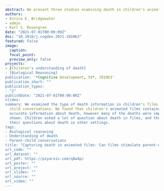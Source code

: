 ```yaml
---
abstract: We present three studies examining death in children’s animated films. Study 1 is a content analysis of 49 films. We found that death is often portrayed in films, but many deaths occurred off-screen. Deaths were mostly portrayed in a biologically accurate manner, but some films portrayed biological misconceptions. Study 2 (n = 433) reports on parents’ attitudes and parent-child conversations about death in films. Children’s questions about death in animated films were similar to their questions about death more generally. Animated films may provide a context for parent-child conversations about death, as parents often watched these films with their children. However, it appeared that few parents took advantage of this opportunity to talk about death with their children.
authors:
- Enrica E. Bridgewater
- admin
- Karl S. Rosengren
date: "2021-07-01T00:00:00Z"
doi: "10.1016/j.cogdev.2021.101063"
featured: False
image:
  caption: 
  focal_point: 
  preview_only: false
projects: 
- [Children's understanding of death] 
- [Biological Reasoning]
publication: '*Cognitive Development, 59*, 101063'
publication_short: ""
publication_types:
- "2"
publishDate: "2021-07-01T00:00:00Z"
slides: 
summary: We examined the type of death information in children's films and parent- 
  child conversations. We found that children's animated films contained a lot of biologically
  accurate information about death, however many of the deaths were implied and not explicitly
  shown. Children asked a lot of question about death in films, and these questions resemble
  their questions about death in other settings.
tags:
- Biological reasoning
- Understanding of death
- Parent-child conversations
title: "Capturing death in animated films: Can films stimulate parent-child conversations about death?"
url_code: ""
url_dataset: ""
url_pdf: https://psyarxiv.com/q8w4p/
url_poster: ""
url_project: ""
url_slides: ""
url_source: ""
url_video: ""
---
```

